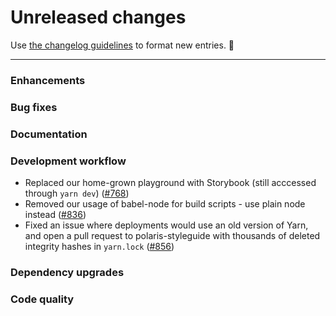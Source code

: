 # Unreleased changes

Use [the changelog guidelines](https://git.io/polaris-changelog-guidelines) to format new entries. 💜

---

### Enhancements

### Bug fixes

### Documentation

### Development workflow

- Replaced our home-grown playground with Storybook (still acccessed through `yarn dev`) ([#768](https://github.com/Shopify/polaris-react/pull/768))
- Removed our usage of babel-node for build scripts - use plain node instead ([#836](https://github.com/Shopify/polaris-react/pull/836))
- Fixed an issue where deployments would use an old version of Yarn, and open a pull request to polaris-styleguide with thousands of deleted integrity hashes in `yarn.lock` ([#856](https://github.com/Shopify/polaris-react/pull/856))

### Dependency upgrades

### Code quality
